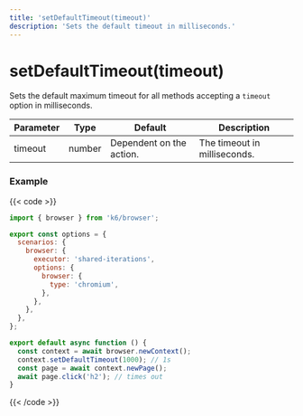 ```yaml
---
title: 'setDefaultTimeout(timeout)'
description: 'Sets the default timeout in milliseconds.'
---
```


# setDefaultTimeout(timeout)

Sets the default maximum timeout for all methods accepting a `timeout` option in milliseconds.

| Parameter | Type   | Default                  | Description                  |
| --------- | ------ | ------------------------ | ---------------------------- |
| timeout   | number | Dependent on the action. | The timeout in milliseconds. |

### Example

{{< code >}}

```javascript
import { browser } from 'k6/browser';

export const options = {
  scenarios: {
    browser: {
      executor: 'shared-iterations',
      options: {
        browser: {
          type: 'chromium',
        },
      },
    },
  },
};

export default async function () {
  const context = await browser.newContext();
  context.setDefaultTimeout(1000); // 1s
  const page = await context.newPage();
  await page.click('h2'); // times out
}
```

{{< /code >}}
